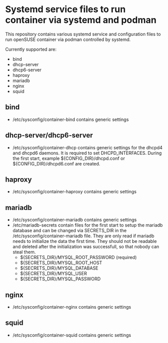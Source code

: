 # Systemd service files to run container via systemd and podman

This repository contains various systemd service and configuration files
to run openSUSE container via podman controlled by systemd.

Currently supported are:
  * bind
  * dhcp-server
  * dhcp6-server
  * haproxy
  * mariadb
  * nginx
  * squid

## bind

  * /etc/sysconfig/container-bind contains generic settings

## dhcp-server/dhcp6-server

  * /etc/sysconfig/container-dhcp contains generic settings for the dhcpd4 and dhcpd6 daemons. It is required to set DHCPD_INTERFACES. During the first start, example ${CONFIG_DIR}/dhcpd.conf or ${CONFIG_DIR}/dhcpd6.conf are created.

## haproxy

  * /etc/sysconfig/container-haproxy contains generic settings

## mariadb

  * /etc/sysconfig/container-mariadb contains generic settings
  * /etc/mariadb-secrets contain files for the first start to setup the mariadb database and can be changed via SECRETS_DIR in the /etc/sysconfig/container-mariadb file. They are only read if mariadb needs to initialize the data the first time. They should not be readable and deleted after the initialization was successfull, so that nobody can steal them.
    * ${SECRETS_DIR}/MYSQL_ROOT_PASSWORD (required)
    * ${SECRETS_DIR}/MYSQL_ROOT_HOST
    * ${SECRETS_DIR}/MYSQL_DATABASE
    * ${SECRETS_DIR}/MYSQL_USER
    * ${SECRETS_DIR}/MYSQL_PASSWORD

## nginx

  * /etc/sysconfig/container-nginx contains generic settings

## squid

 * /etc/sysconfig/container-squid contains generic settings

